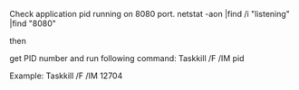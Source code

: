 Check application pid running on 8080 port.
netstat -aon |find /i "listening" |find   "8080"

then 

get PID number and run following command:
Taskkill /F /IM pid

Example: Taskkill /F /IM 12704